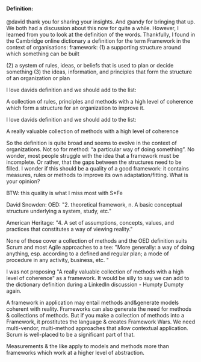 #### Definition:
@david thank you for sharing your insights. And @andy for bringing that up. We both had a discussion about this now for quite a while. However, I learned from you to look at the definition of the words. Thankfully, I found in the Cambridge online dictionary a definition for the term Framework in the context of organisations: framework: (1) a supporting structure around which something can be built

(2) a system of rules, ideas, or beliefs that is used to plan or decide something (3) the ideas, information, and principles that form the structure of an organization or plan

I love davids definition and we should add to the list:

A collection of rules, principles and methods with a high level of coherence which form a structure for an organization to improve it.

I love davids definition and we should add to the list:

A really valuable collection of methods with a high level of coherence

So the definition is quite broad and seems to evolve in the context of organizations. Not so for method: “a particular way of doing something”. No wonder, most people struggle with the idea that a framework must be incomplete. Or rather, that the gaps between the structures need to be filled. I wonder if this should be a quality of a good framework: it contains measures, rules or methods to improve its own adaptation/fitting. What is your opinion?

BTW: this quality is what I miss most with S*Fe

David Snowden:
OED: "2. theoretical framework, n. A basic conceptual structure underlying a system, study, etc."  
  
American Heritage: "4. A set of assumptions, concepts, values, and practices that constitutes a way of viewing reality."  
  
None of those cover a collection of methods and the OED definition suits Scrum and most Agile approaches to a tee: "More generally: a way of doing anything, esp. according to a defined and regular plan; a mode of procedure in any activity, business, etc. "  
  
I was not proposing "A really valuable collection of methods with a high level of coherence" as a framework. It would be silly to say we can add to the dictionary definition during a LinkedIn discussion - Humpty Dumpty again.  
  
A framework in application may entail methods and&generate models coherent with reality. Frameworks can also generate the need for methods & collections of methods. But if you make a collection of methods into a Framework, it prostitutes the language & creates Framework Wars. We need multi-vendor, multi-method approaches that allow contextual application. Scrum is well-placed to be a significant part of that.  
  
Measurements & the like apply to models and methods more than frameworks which work at a higher level of abstraction.